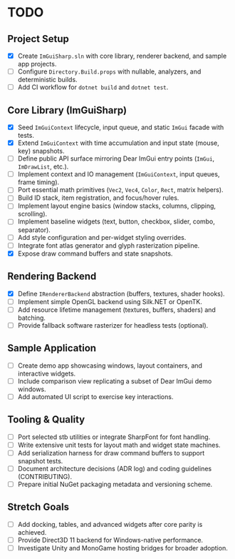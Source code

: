 # TODO

## Project Setup
- [x] Create `ImGuiSharp.sln` with core library, renderer backend, and sample app projects.
- [ ] Configure `Directory.Build.props` with nullable, analyzers, and deterministic builds.
- [ ] Add CI workflow for `dotnet build` and `dotnet test`.

## Core Library (ImGuiSharp)
- [x] Seed `ImGuiContext` lifecycle, input queue, and static `ImGui` facade with tests.
- [x] Extend `ImGuiContext` with time accumulation and input state (mouse, key) snapshots.
- [ ] Define public API surface mirroring Dear ImGui entry points (`ImGui`, `ImDrawList`, etc.).
- [ ] Implement context and IO management (`ImGuiContext`, input queues, frame timing).
- [ ] Port essential math primitives (`Vec2`, `Vec4`, `Color`, `Rect`, matrix helpers).
- [ ] Build ID stack, item registration, and focus/hover rules.
- [ ] Implement layout engine basics (window stacks, columns, clipping, scrolling).
- [ ] Implement baseline widgets (text, button, checkbox, slider, combo, separator).
- [ ] Add style configuration and per-widget styling overrides.
- [ ] Integrate font atlas generator and glyph rasterization pipeline.
- [x] Expose draw command buffers and state snapshots.

## Rendering Backend
- [x] Define `IRendererBackend` abstraction (buffers, textures, shader hooks).
- [ ] Implement simple OpenGL backend using Silk.NET or OpenTK.
- [ ] Add resource lifetime management (textures, buffers, shaders) and batching.
- [ ] Provide fallback software rasterizer for headless tests (optional).

## Sample Application
- [ ] Create demo app showcasing windows, layout containers, and interactive widgets.
- [ ] Include comparison view replicating a subset of Dear ImGui demo windows.
- [ ] Add automated UI script to exercise key interactions.

## Tooling & Quality
- [ ] Port selected stb utilities or integrate SharpFont for font handling.
- [ ] Write extensive unit tests for layout math and widget state machines.
- [ ] Add serialization harness for draw command buffers to support snapshot tests.
- [ ] Document architecture decisions (ADR log) and coding guidelines (CONTRIBUTING).
- [ ] Prepare initial NuGet packaging metadata and versioning scheme.

## Stretch Goals
- [ ] Add docking, tables, and advanced widgets after core parity is achieved.
- [ ] Provide Direct3D 11 backend for Windows-native performance.
- [ ] Investigate Unity and MonoGame hosting bridges for broader adoption.
